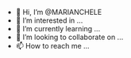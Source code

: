 - 👋 Hi, I’m @MARIANCHELE
- 👀 I’m interested in ...
- 🌱 I’m currently learning ...
- 💞️ I’m looking to collaborate on ...
- 📫 How to reach me ...

<!---
MARIANCHELE/MARIANCHELE is a ✨ special ✨ repository because its `README.md` (this file) appears on your GitHub profile.
You can click the Preview link to take a look at your changes.
--->
